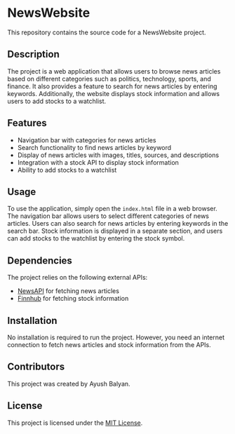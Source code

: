 # NewsWebsite

This repository contains the source code for a NewsWebsite project.

## Description

The project is a web application that allows users to browse news articles based on different categories such as politics, technology, sports, and finance. It also provides a feature to search for news articles by entering keywords. Additionally, the website displays stock information and allows users to add stocks to a watchlist.

## Features

- Navigation bar with categories for news articles
- Search functionality to find news articles by keyword
- Display of news articles with images, titles, sources, and descriptions
- Integration with a stock API to display stock information
- Ability to add stocks to a watchlist

## Usage

To use the application, simply open the `index.html` file in a web browser. The navigation bar allows users to select different categories of news articles. Users can also search for news articles by entering keywords in the search bar. Stock information is displayed in a separate section, and users can add stocks to the watchlist by entering the stock symbol.

## Dependencies

The project relies on the following external APIs:
- [NewsAPI](https://newsapi.org/) for fetching news articles
- [Finnhub](https://finnhub.io/) for fetching stock information

## Installation

No installation is required to run the project. However, you need an internet connection to fetch news articles and stock information from the APIs.

## Contributors

This project was created by Ayush Balyan.

## License

This project is licensed under the [MIT License](LICENSE).
